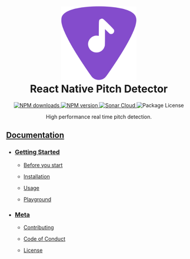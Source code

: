 <h1 align="center">
    <h1 align="center">
        <img src="./website/static/img/react-native-pitch-detector.svg" alt="React Native Pitch Detector Logo" height="200px" /><br />
        React Native Pitch Detector
    </h1>
</h1>

<p align="center">
    <a href="https://www.npmjs.com/package/react-native-pitch-detector">
        <img src="https://img.shields.io/npm/dw/react-native-pitch-detector.svg?style=flat-square" alt="NPM downloads" />
    </a>
    <a href="https://www.npmjs.com/package/react-native-pitch-detector">
        <img src="https://img.shields.io/npm/v/react-native-pitch-detector?style=flat-square" alt="NPM version" />
    </a>
    <a href="https://1fabiopereira.github.io/react-native-pitch-detector/docs/license">
    <a href="https://sonarcloud.io/project/overview?id=code-leak_react-native-pitch-detector">
        <img src="https://sonarcloud.io/api/project_badges/measure?project=code-leak_react-native-pitch-detector&metric=alert_status" alt="Sonar Cloud" />
    </a>
        <img src="https://img.shields.io/github/license/1fabiopereira/react-native-pitch-detector?style=flat-square" alt="Package License" />
    </a>
</p>

<p align="center"> High performance real time pitch detection.</p>

## [Documentation](https://1fabiopereira.github.io/react-native-pdf-extractor/)
- ### [Getting Started](https://1fabiopereira.github.io/react-native-pitch-detector/docs/before-you-start)
    - [Before you start](https://1fabiopereira.github.io/react-native-pitch-detector/docs/before-you-start)
    
    - [Installation](https://1fabiopereira.github.io/react-native-pitch-detector/docs/installation)
    
    - [Usage](https://1fabiopereira.github.io/react-native-pitch-detector/docs/usage)

     - [Playground](https://1fabiopereira.github.io/react-native-pitch-detector/docs/playground)

- ### [Meta](https://1fabiopereira.github.io/react-native-pitch-detector/docs/contributing)
    - [Contributing](https://1fabiopereira.github.io/react-native-pitch-detector/docs/contributing)

    - [Code of Conduct](https://1fabiopereira.github.io/react-native-pitch-detector/docs/code-of-conduct)

    - [License](https://1fabiopereira.github.io/react-native-pitch-detector/docs/license)


